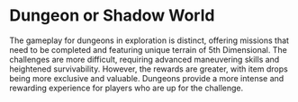 # Dungeon or Shadow World

The gameplay for dungeons in exploration is distinct, offering missions that need to be completed and featuring unique terrain of 5th Dimensional. The challenges are more difficult, requiring advanced maneuvering skills and heightened survivability. However, the rewards are greater, with item drops being more exclusive and valuable. Dungeons provide a more intense and rewarding experience for players who are up for the challenge.

